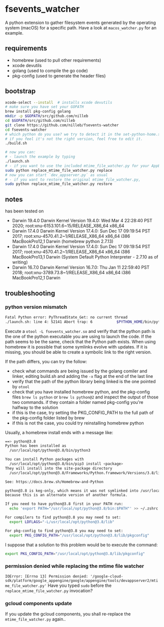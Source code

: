 # fsevents_watcher

A python extension to gather filesystem events generated by the operating system (macOS) for a specific path.
Have a look at `macos_watcher.py` for an example.

## requirements

- homebrew (used to pull other requirements)
- xcode devutils
- golang (used to compile the go code)
- pkg-config (used to generate the header files)

## bootstrap

```sh
xcode-select --install  # installs xcode devutils
# make sure you have set your GOPATH
brew install pkg-config golang
mkdir -p $GOPATH/src/github.com/nilleb
cd $GOPATH/src/github.com/nilleb
git clone https://github.com/nilleb/fsevents-watcher
cd fsevents-watcher
# which python do you use? we try to detect it in the set-python-home.sh.
# if you feel it's not the right version, feel free to edit it.
./build.sh

# now you can:
# - launch the example by typing
./launch.sh
# - if you want to use the included mtime_file_watcher.py for your AppEngine dev_appserver.py
sudo python replace_mtime_file_watcher.py replace
# now you can start `dev_appserver.py` as usual
# - if you want to restore the original mtime_file_watcher.py,
sudo python replace_mtime_file_watcher.py restore
```

## notes

has been tested on

- Darwin 19.4.0 Darwin Kernel Version 19.4.0: Wed Mar  4 22:28:40 PST 2020; root:xnu-6153.101.6~15/RELEASE_X86_64 x86_64
- Darwin 17.4.0 Darwin Kernel Version 17.4.0: Sun Dec 17 09:19:54 PST 2017; root:xnu-4570.41.2~1/RELEASE_X86_64 x86_64 i386 MacBookPro12,1 Darwin (homebrew python 2.7.13)
- Darwin 17.4.0 Darwin Kernel Version 17.4.0: Sun Dec 17 09:19:54 PST 2017; root:xnu-4570.41.2~1/RELEASE_X86_64 x86_64 i386 MacBookPro13,1 Darwin (System Default Python Interpreter - 2.7.10 as of writing)
- Darwin 16.7.0 Darwin Kernel Version 16.7.0: Thu Jan 11 22:59:40 PST 2018; root:xnu-3789.73.8~1/RELEASE_X86_64 x86_64 i386 MacBookPro12,1 Darwin

## troubleshooting

### python version mismatch

```sh
Fatal Python error: PyThreadState_Get: no current thread
./launch.sh: line 4: 52141 Abort trap: 6           $PYTHON_HOME/bin/python macos_watcher.py
```

Execute a `otool -L fsevents_watcher.so` and verify that the python path is the one of the python executable you are using to launch the code.
If the path seems to be the same, check that the Python path exists. When using homebrew it is possible that some symlinks evolve with updates. If it is missing, you should be able to create a symbolic link to the right version.

If the path differs, you can try the follow:

- check what commands are being issued by the golang comiler and linker, editing build.sh and adding the `-x` flag at the end of the last line
- verify that the path of the python library being linked is the one pointed by `otool`
- check that you have installed homebrew python, and the pkg-config files
    `brew ls python`
    or
    `brew ls python@2`
    and inspect the output of those two commands. if they contain a folder named pkg-config you're halfway to the solution
- if this is the case, try setting the PKG_CONFIG_PATH to the full path of the pkg-config folder listed by brew
- if this is not the case, you could try reinstalling homebrew python

Usually, a homebrew install ends with a message like:

```sh
==> python@3.8
Python has been installed as
  /usr/local/opt/python@3.8/bin/python3

You can install Python packages with
  /usr/local/opt/python@3.8/bin/pip3 install <package>
They will install into the site-package directory
  /usr/local/opt/python@3.8/Frameworks/Python.framework/Versions/3.8/lib/python3.8/site-packages

See: https://docs.brew.sh/Homebrew-and-Python

python@3.8 is keg-only, which means it was not symlinked into /usr/local,
because this is an alternate version of another formula.

If you need to have python@3.8 first in your PATH run:
  echo 'export PATH="/usr/local/opt/python@3.8/bin:$PATH"' >> ~/.zshrc

For compilers to find python@3.8 you may need to set:
  export LDFLAGS="-L/usr/local/opt/python@3.8/lib"

For pkg-config to find python@3.8 you may need to set:
  export PKG_CONFIG_PATH="/usr/local/opt/python@3.8/lib/pkgconfig"
```

I suppose that a solution to this problem would be to execute the command:

```sh
export PKG_CONFIG_PATH="/usr/local/opt/python@3.8/lib/pkgconfig"
```

### permission denied while replacing the mtime file watcher

`IOError: [Errno 13] Permission denied: '/google-cloud-sdk/platform/google_appengine/google/appengine/tools/devappserver2/mtime_file_watcher.py'`
Have you typed `sudo` before the `replace_mtime_file_watcher.py` invocation?

### gcloud components update

If you update the gcloud components, you shall re-replace the `mtime_file_watcher.py` again..

